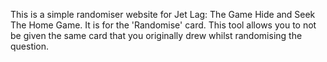 This is a simple randomiser website for Jet Lag: The Game Hide and Seek The Home Game.
It is for the 'Randomise' card.
This tool allows you to not be given the same card that you originally drew whilst randomising the question.
